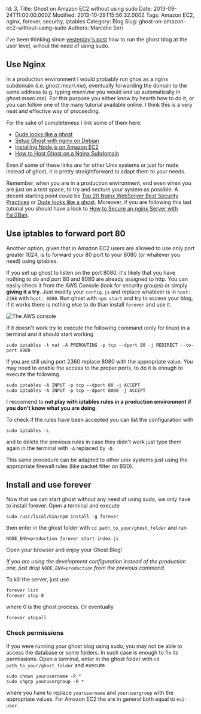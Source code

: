 Id: 3,
Title: Ghost on Amazon EC2 without using sudo
Date: 2013-09-24T11:00:00.000Z
Modified: 2013-10-29T15:56:32.000Z
Tags: Amazon EC2, nginx, forever, security, iptables
Category: Blog
Slug: ghost-on-amazon-ec2-without-using-sudo
Authors: Marcello Seri

I've been thinking since [yesterday's post](http://www.mseri.me/ghost-up-and-running-on-amazon-ec2/) how to run the ghost blog at the user level, wihout the need of using sudo.

## Use Nginx

In a production environment I would probably run ghos as a nginx subdomain (i.e. _ghost.mseri.me_), eventually forwarding the domain to the same address (e.g. typing _mseri.me_ you would end up automatically in _ghost.mseri.me_). For this purpose you either know by hearth how to do it, or you can follow one of the many tutorial available online. I think this is a very neat and effective way of proceeding.

For the sake of completeness I link some of them here: 

- [Dude looks like a ghost](https://blog.igbuend.com/dude-looks-like-a-ghost/)
- [Setup Ghost with nginx on Debian](http://nls.io/setup-ghost-with-nginx-on-debian/) 
- [Installing Node.js on Amazon EC2](https://github.com/d5/docs/wiki/Installing-Node.js-on-Amazon-EC2) 
- [How to Host Ghost on a Nginx Subdomain](http://www.howtoinstallghost.com/how-to-host-ghost-on-a-nginx-subdomain/) 

Even if some of these links are for other Unix systems or just for node instead of ghost, it is pretty straightforward to adapt them to your needs.

Remember, when you are in a production environment, end even when you are just on a test space, to try and secture your system as possible. A decent starting point could be [Top 20 Nginx WebServer Best Security Practices](http://www.cyberciti.biz/tips/linux-unix-bsd-nginx-webserver-security.html) or [Dude looks like a ghost](https://blog.igbuend.com/dude-looks-like-a-ghost/). Moreover, if you are following this last tutorial you should have a look to [How to Secure an nginx Server with Fail2Ban](http://snippets.aktagon.com/snippets/554-how-to-secure-an-nginx-server-with-fail2ban).

## Use iptables to forward port 80

Another option, given that in Amazon EC2 users are allowed to use only port greater 1024, is to forward your 80 port to your 8080 (or whatever you need) using iptables.

If you set up ghost to listen on the port 8080, it's likely that you have nothing to do and port 80 and 8080 are already assigned to http. You can easily check it from the AWS Console (look for security groups) or simply **giving it a try**. Just modify your `config.js` and replace whatever is in `host: 2368` with `host: 8080`. Run ghost with `npm start` and try to access your blog, if it works there is nothing else to do than install `forever` and use it.

![The AWS console](/images/03-screenshot.png)

If it doesn't work try to execute the following command (only for linux) in a terminal and it should start working
```
sudo iptables -t nat -A PREROUTING -p tcp --dport 80 -j REDIRECT --to-port 8080
```
If you are still using port 2360 replace 8080 with the appropriate value. You may need to enable the access to the proper ports, to do it is enough to execute the following. 
```
sudo iptables -A INPUT -p tcp --dport 80 -j ACCEPT
sudo iptables -A INPUT -p tcp --dport 8080 -j ACCEPT
```
I reccomend to **not play with iptables rules in a production environment if you don't know what you are doing**.

To check if the rules have been accepted you can list the configuration with 
```
sudo iptables -L
```
and to delete the previous rules in case they didn't work just type them again in the terminal with `-A` replaced by `-D`.

This same procedure can be adapted to other unix systems just using the appropriate firewall rules (like packet filter on BSD).

## Install and use forever

Now that we can start ghost without any need of using sudo, we only have to install forever. Open a terminal and execute
```
sudo /usr/local/bin/npm install -g forever
```
then enter in the ghost folder with `cd path_to_your/ghost_folder` and run
```
NODE_ENV=production forever start index.js
```

Open your browser and enjoy your Ghost Blog!

_If you are using the development configuration instead of the production one, just drop `NODE_ENV=production` from the previous command._

To kill the server, just use
```
forever list
forever stop 0
```
where 0 is the ghost process. Or eventually
```
forever stopall
```

### Check permissions

If you were running your ghost blog using sudo, you may not be able to access the database or some folders. In such case is enough to fix its permissions. Open a terminal, enter in the ghost folder with `cd path_to_your/ghost_folder` and execute
```
sudo chown yourusername -R *
sudo chgrp yourusergroup -R *
```
where you have to replace `yourusername` and `yourusergroup` with the appropriate values. For Amazon EC2 the are in general both equal to `ec2-user`. 